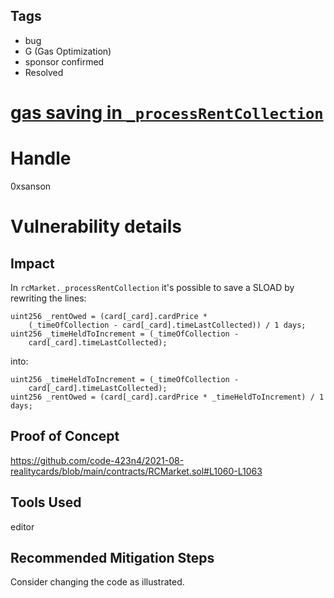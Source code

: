 ## Tags

- bug
- G (Gas Optimization)
- sponsor confirmed
- Resolved

# [gas saving in `_processRentCollection`](https://github.com/code-423n4/2021-08-realitycards-findings/issues/68) 

# Handle

0xsanson


# Vulnerability details

## Impact
In `rcMarket._processRentCollection` it's possible to save a SLOAD by rewriting the lines:
```
uint256 _rentOwed = (card[_card].cardPrice *
    (_timeOfCollection - card[_card].timeLastCollected)) / 1 days;
uint256 _timeHeldToIncrement = (_timeOfCollection -               
    card[_card].timeLastCollected);
```
into:
```
uint256 _timeHeldToIncrement = (_timeOfCollection -               
    card[_card].timeLastCollected);
uint256 _rentOwed = (card[_card].cardPrice * _timeHeldToIncrement) / 1 days;
```

## Proof of Concept
https://github.com/code-423n4/2021-08-realitycards/blob/main/contracts/RCMarket.sol#L1060-L1063

## Tools Used
editor

## Recommended Mitigation Steps
Consider changing the code as illustrated.

